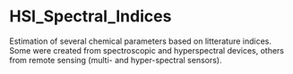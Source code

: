 # HSI_Spectral_Indices
 Estimation of several chemical parameters based on litterature indices. Some were created from spectroscopic and hyperspectral devices, others from remote sensing (multi- and hyper-spectral sensors).
